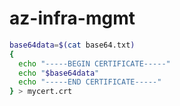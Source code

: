 # az-infra-mgmt

``` bash
base64data=$(cat base64.txt)
{
  echo "-----BEGIN CERTIFICATE-----"
  echo "$base64data"
  echo "-----END CERTIFICATE-----"
} > mycert.crt
```
